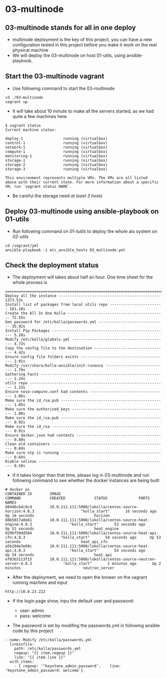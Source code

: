 # 03-multinode #
## 03-multinode stands for all in one deploy
+ multinode deployment is the key of this project, you can have a new configuration tested
in this project before you make it work on the real physical machine
+ We will deploy the 03-multinode on host 01-utils, using ansible-playbook.

## Start the 03-multinode vagrant
+ Use following command to start the 03-multinode

```
cd ./03-multinode
vagrant up
```
+ It will take about 10 minute to make all the servers started, as we had quite a few machines here
```
$ vagrant status
Current machine states:

deploy-1                  running (virtualbox)
control-1                 running (virtualbox)
network-1                 running (virtualbox)
compute-1                 running (virtualbox)
monitoring-1              running (virtualbox)
storage-1                 running (virtualbox)
storage-2                 running (virtualbox)
storage-3                 running (virtualbox)

This environment represents multiple VMs. The VMs are all listed
above with their current state. For more information about a specific
VM, run `vagrant status NAME`.
```
+ Be careful the storage need *at least 3 hosts*

## Deploy 03-multinode using ansible-playbook on 01-utils

+ Run following command on *01-tutils* to deploy the whole aio system on *02-utils*

```
cd /vagrant/yml
ansible-playbook -i etc_ansible_hosts 03_multinode.yml
```

## Check the deployment status

+ The deployment will takes about half an hour. One time sheet for the whole process is
```
===============================================================================
Deploy all the instance ---------------------------------------------- 1373.53s
Install list of packages from local utils repo ------------------------ 181.18s
Create the All In One Kolla -------------------------------------------- 72.55s
Gen password for /etc/kolla/passwords.yml ------------------------------ 35.92s
Install Pip Packages ---------------------------------------------------- 5.26s
Modify /etc/kolla/globals.yml ------------------------------------------- 4.73s
Copy the config file to the destination --------------------------------- 4.42s
Ensure config file folders exists --------------------------------------- 2.01s
Modify /usr/share/kolla-ansible/init-runonce ---------------------------- 1.79s
Gathering Facts --------------------------------------------------------- 1.24s
utils repo -------------------------------------------------------------- 1.23s
Ensure nova-compute.conf had contents ----------------------------------- 1.06s
Make sure the id_rsa.pub ------------------------------------------------ 1.05s
Make sure the authorized_keys ------------------------------------------- 1.00s
Make sure the id_rsa.pub ------------------------------------------------ 0.92s
Make sure the id_rsa ---------------------------------------------------- 0.91s
Ensure docker.json had contents ----------------------------------------- 0.89s
Clean old containers ---------------------------------------------------- 0.69s
Make sure ntp is running ------------------------------------------------ 0.64s
Diable selinux ---------------------------------------------------------- 0.58s
```
+ if it takes longer than that time, please log in
03-multinode and run following command to see whether the docker instances are being built
```
# docker ps
CONTAINER ID        IMAGE                                                                     COMMAND             CREATED             STATUS              PORTS               NAMES
d8446cb4c8cd        10.0.111.111:5000/lokolla/centos-source-horizon:4.0.3                     "kolla_start"       16 seconds ago      Up 16 seconds                           horizon
88b5017a8e61        10.0.111.111:5000/lokolla/centos-source-heat-engine:4.0.3                 "kolla_start"       53 seconds ago      Up 52 seconds                           heat_engine
0290f59dd584        10.0.111.111:5000/lokolla/centos-source-heat-api-cfn:4.0.3                "kolla_start"       54 seconds ago      Up 53 seconds                           heat_api_cfn
a5b284e3e68c        10.0.111.111:5000/lokolla/centos-source-heat-api:4.0.3                    "kolla_start"       54 seconds ago      Up 54 seconds                           heat_api
ef83b3113f15        10.0.111.111:5000/lokolla/centos-source-neutron-server:4.0.3              "kolla_start"       2 minutes ago       Up 2 minutes                            neutron_server
```

+ After the deployment, we need to open the brower on the vagrant running machine and input
```
http://10.0.23.222
```
+ If the login page show, inpu the default user and password:

  - user: admin
  - pass: welcome
+ The password is set by modifing the passwords.yml in following ansible code by this project

```
- name: Modify /etc/kolla/passwords.yml
  lineinfile:
    path: /etc/kolla/passwords.yml
    regexp: "{{ item.regexp }}"
    line: "{{ item.line }}"
  with_items:
    - { regexp: '^keystone_admin_password',    line: 'keystone_admin_password: welcome'}

```
